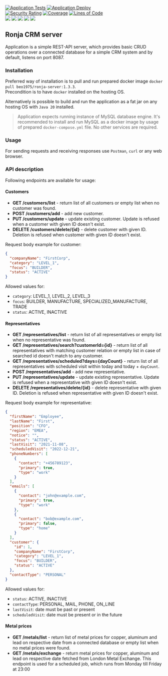 [![Application Tests](https://github.com/BranislavBeno/Ronja-CRM-Server/actions/workflows/tests.yml/badge.svg)](https://github.com/BranislavBeno/Ronja-CRM-Server/actions/workflows/tests.yml)
[![Application Deploy](https://github.com/BranislavBeno/Ronja-CRM-Server/actions/workflows/deploy.yml/badge.svg)](https://github.com/BranislavBeno/Ronja-CRM-Server/actions/workflows/deploy.yml)  
[![Security Rating](https://sonarcloud.io/api/project_badges/measure?project=BranislavBeno_RonjaServer&metric=security_rating)](https://sonarcloud.io/dashboard?id=BranislavBeno_RonjaServer)
[![Coverage](https://sonarcloud.io/api/project_badges/measure?project=BranislavBeno_RonjaServer&metric=coverage)](https://sonarcloud.io/dashboard?id=BranislavBeno_RonjaServer)
[![Lines of Code](https://sonarcloud.io/api/project_badges/measure?project=BranislavBeno_RonjaServer&metric=ncloc)](https://sonarcloud.io/dashboard?id=BranislavBeno_RonjaServer)  
[![](https://img.shields.io/badge/Java-20-blue)](/build.gradle)
[![](https://img.shields.io/badge/Spring%20Boot-3.2.0-blue)](/build.gradle)
[![](https://img.shields.io/badge/Testcontainers-1.19.3-blue)](/build.gradle)
[![](https://img.shields.io/badge/Gradle-8.5-blue)](/gradle/wrapper/gradle-wrapper.properties)
[![](https://img.shields.io/badge/License-MIT-blue.svg)](https://opensource.org/licenses/MIT)  

## Ronja CRM server
Application is a simple REST-API server, which provides basic CRUD operations over a connected database for a simple CRM
system and by default, listens on port 8087. 

### Installation
Preferred way of installation is to pull and run prepared docker image `docker pull beo1975/ronja-server:1.3.3`.  
Precondition is to have `docker` installed on the hosting OS.

Alternatively is possible to build and run the application as a fat jar on any hosting OS with `Java 20` installed.

> Application expects running instance of MySQL database engine.
> It's recommended to install and run MySQL as a docker image by usage of prepared `docker-compose.yml` file.
> No other services are required.

### Usage
For sending requests and receiving responses use `Postman`, `curl` or any web browser.

### API description
Following endpoints are available for usage:

#### Customers
- **GET /customers/list** - return list of all customers or empty list when no customer was found.
- **POST /customers/add** - add new customer.
- **PUT /customers/update** - update existing customer. Update is refused when a customer with given ID doesn't exist.
- **DELETE /customers/delete/{id}** - delete customer with given ID. Deletion is refused when customer with given ID doesn't exist.  

Request body example for customer:
```json
{
  "companyName": "FirstCorp",
  "category": "LEVEL_1",
  "focus": "BUILDER",
  "status": "ACTIVE"
}
```
Allowed values for:
- `category`: LEVEL_1, LEVEL_2, LEVEL_3
- `focus`: BUILDER, MANUFACTURE, SPECIALIZED_MANUFACTURE, TRADE
- `status`: ACTIVE, INACTIVE

#### Representatives
- **GET /representatives/list** - return list of all representatives or empty list when no representative was found.
- **GET /representatives/search?customerId={id}** - return list of all representatives with matching customer relation or empty list in case of searched id doesn't match to any customer.
- **GET /representatives/scheduled?days={dayCount}** - return list of all representatives with scheduled visit within today and today + `dayCount`.
- **POST /representatives/add** - add new representative.
- **PUT /representatives/update** - update existing representative. Update is refused when a representative with given ID doesn't exist.
- **DELETE /representatives/delete/{id}** - delete representative with given ID. Deletion is refused when representative with given ID doesn't exist.

Request body example for representative:
```json
{
  "firstName": "Employee",
  "lastName": "First",
  "position": "CFO",
  "region": "EMEA",
  "notice": "",
  "status": "ACTIVE",
  "lastVisit": "2021-11-08",
  "scheduledVisit": "2022-12-21",
  "phoneNumbers": [
    {
      "contact": "+456789123",
      "primary": true,
      "type": "work"
    }
  ],
  "emails": [
    {
      "contact": "john@example.com",
      "primary": true,
      "type": "work"
    },
    {
      "contact": "bob@example.com",
      "primary": false,
      "type": "home"
    }
  ],
  "customer": {
    "id": 1,
    "companyName": "FirstCorp",
    "category": "LEVEL_1",
    "focus": "BUILDER",
    "status": "ACTIVE"
  },
  "contactType": "PERSONAL"
}
```
Allowed values for:
- `status`: ACTIVE, INACTIVE
- `contactType`: PERSONAL, MAIL, PHONE, ON_LINE
- `lastVisit`: date must be past or present
- `scheduledVisit`: date must be present or in the future

#### Metal prices
- **GET /metals/list** - return list of metal prices for copper, aluminum and lead on respective date from a connected database or empty list when no metal prices were found.
- **GET /metals/exchange** - return metal prices for copper, aluminum and lead on respective date fetched from London Metal Exchange. This endpoint is used for a scheduled job, which runs from Monday till Friday at 23:00
